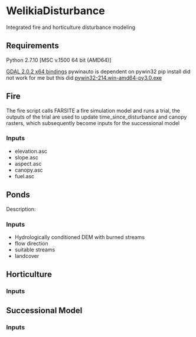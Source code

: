 # WelikiaDisturbance
Integrated fire and horticulture disturbance modeling
## Requirements ##
Python 2.7.10 [MSC v.1500 64 bit (AMD64)]


[GDAL 2.0.2 x64 bindings](http://www.lfd.uci.edu/~gohlke/pythonlibs/#gdal)
pywinauto is dependent on pywin32 pip install did not work for me but this did
[pywin32-214.win-amd64-py3.0.exe](https://sourceforge.net/projects/pywin32/files/pywin32/Build%20214/)
## Fire ##
The fire script calls FARSITE a fire simulation model and runs a trial, the outputs of the trial are used to update time_since_disturbance and canopy rasters, which subsequently become inputs for the successional model 
### Inputs ###
 - elevation.asc
 - slope.asc
 - aspect.asc
 - canopy.asc
 - fuel.asc

## Ponds 
Description:
### Inputs
 - Hydrologically conditioned DEM with burned streams
 - flow direction
 - suitable streams
 - landcover
 
## Horticulture
### Inputs

## Successional Model ##
### Inputs ###
